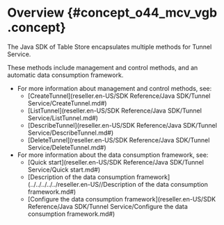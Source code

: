 # Overview {#concept_o44_mcv_vgb .concept}

The Java SDK of Table Store encapsulates multiple methods for Tunnel Service.

These methods include management and control methods, and an automatic data consumption framework.

-   For more information about management and control methods, see:
    -   [CreateTunnel](reseller.en-US/SDK Reference/Java SDK/Tunnel Service/CreateTunnel.md#)
    -   [ListTunnel](reseller.en-US/SDK Reference/Java SDK/Tunnel Service/ListTunnel.md#)
    -   [DescribeTunnel](reseller.en-US/SDK Reference/Java SDK/Tunnel Service/DescribeTunnel.md#)
    -   [DeleteTunnel](reseller.en-US/SDK Reference/Java SDK/Tunnel Service/DeleteTunnel.md#)
-   For more information about the data consumption framework, see:
    -   [Quick start](reseller.en-US/SDK Reference/Java SDK/Tunnel Service/Quick start.md#)
    -   [Description of the data consumption framework](../../../../../reseller.en-US//Description of the data consumption framework.md#)
    -   [Configure the data consumption framework](reseller.en-US/SDK Reference/Java SDK/Tunnel Service/Configure the data consumption framework.md#)

